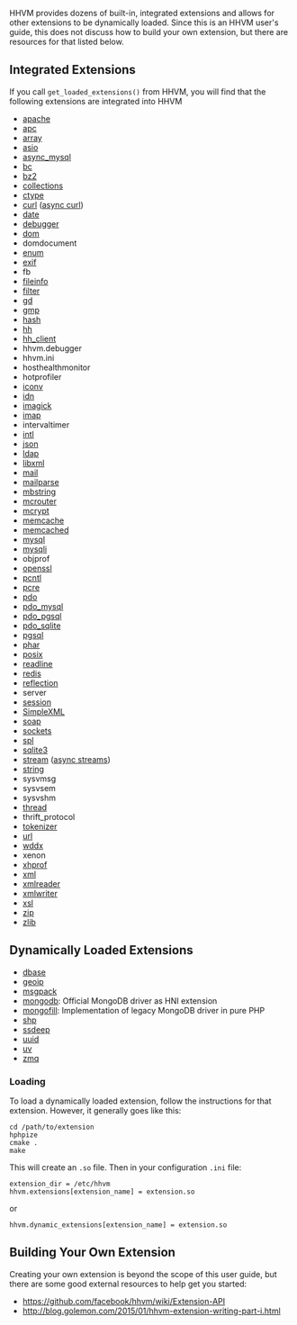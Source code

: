 HHVM provides dozens of built-in, integrated extensions and allows for other extensions to be dynamically loaded. Since this is an HHVM user's guide, this does not discuss how to build your own extension, but there are resources for that listed below.

## Integrated Extensions

If you call `get_loaded_extensions()` from HHVM, you will find that the following extensions are integrated into HHVM

* [apache](http://php.net/manual/en/book.apache.php)
* [apc](http://php.net/manual/en/book.apc.php)
* [array](http://php.net/manual/en/book.array.php)
* [asio](/hack/async/utility-functions)
* [async_mysql](/hack/async/extensions#mysql)
* [bc](http://php.net/manual/en/book.bc.php)
* [bz2](http://php.net/manual/en/book.bzip2.php)
* [collections](/hack/collections/classes)
* [ctype](http://php.net/manual/en/book.ctype.php)
* [curl](http://php.net/manual/en/book.curl.php) ([async curl](/hack/async/extensions#curl))
* [date](http://php.net/manual/en/book.date.php)
* [debugger](http://php.net/manual/en/book.debugger.php)
* [dom](http://php.net/manual/en/book.dom.php)
* domdocument
* [enum](/hack/enums/functions)
* [exif](http://php.net/manual/en/book.exif.php)
* fb
* [fileinfo](http://php.net/manual/en/book.fileinfo.php)
* [filter](http://php.net/manual/en/book.filter.php)
* [gd](http://php.net/manual/en/book.gd.php)
* [gmp](http://php.net/manual/en/book.gmp.php)
* [hash](http://php.net/manual/en/book.hash.php)
* [hh](/hack/typechecker/running#hh_client)
* [hh_client](/hack/typechecker/running#hh_client)
* hhvm.debugger
* hhvm.ini
* hosthealthmonitor
* hotprofiler
* [iconv](http://php.net/manual/en/book.iconv.php)
* [idn](http://php.net/manual/en/ref.intl.idn.php)
* [imagick](http://php.net/manual/en/book.imagick.php)
* [imap](http://php.net/manual/en/book.imap.php)
* intervaltimer
* [intl](http://php.net/manual/en/book.intl.php)
* [json](http://php.net/manual/en/book.json.php)
* [ldap](http://php.net/manual/en/book.ldap.php)
* [libxml](http://php.net/manual/en/book.libxml.php)
* [mail](http://php.net/manual/en/book.mail.php)
* [mailparse](http://php.net/manual/en/book.mailparse.php)
* [mbstring](http://php.net/manual/en/book.mbstring.php)
* [mcrouter](/hack/async/extensions#mcrouter)
* [mcrypt](http://php.net/manual/en/book.mcrypt.php)
* [memcache](http://php.net/manual/en/book.memcache.php)
* [memcached](http://php.net/manual/en/book.memcached.php)
* [mysql](http://php.net/manual/en/book.mysql.php)
* [mysqli](http://php.net/manual/en/book.mysqli.php)
* objprof
* [openssl](http://php.net/manual/en/book.openssl.php)
* [pcntl](http://php.net/manual/en/book.pcntl.php)
* [pcre](http://php.net/manual/en/book.pcre.php)
* [pdo](http://php.net/manual/en/book.pdo.php)
* [pdo_mysql](http://php.net/manual/en/ref.pdo-mysql.php)
* [pdo_pgsql](http://php.net/manual/en/ref.pdo-pgsql.php)
* [pdo_sqlite](http://php.net/manual/en/ref.pdo-sqlite.php)
* [pgsql](http://php.net/manual/en/book.pgsql.php)
* [phar](http://php.net/manual/en/book.phar.php)
* [posix](http://php.net/manual/en/book.posix.php)
* [readline](http://php.net/manual/en/book.readline.php)
* [redis](https://pecl.php.net/package/redis)
* [reflection](http://php.net/manual/en/book.reflection.php)
* server
* [session](http://php.net/manual/en/book.session.php)
* [SimpleXML](http://php.net/manual/en/book.simplexml.php)
* [soap](http://php.net/manual/en/book.soap.php)
* [sockets](http://php.net/manual/en/book.sockets.php)
* [spl](http://php.net/manual/en/book.spl.php)
* [sqlite3](http://php.net/manual/en/book.sqlite.php)
* [stream](http://php.net/manual/en/book.stream.php) ([async streams](/hack/async/extensions#streams))
* [string](http://php.net/manual/en/book.string.php)
* sysvmsg
* sysvsem
* sysvshm
* [thread](http://php.net/manual/en/class.thread.php)
* thrift_protocol
* [tokenizer](http://php.net/manual/en/book.tokenizer.php)
* [url](http://php.net/manual/en/book.url.php)
* [wddx](http://php.net/manual/en/book.wddx.php)
* xenon
* [xhprof](http://xhprof.io/)
* [xml](http://php.net/manual/en/book.xml.php)
* [xmlreader](http://php.net/manual/en/book.xmlreader.php)
* [xmlwriter](http://php.net/manual/en/book.xmlwriter.php)
* [xsl](http://php.net/manual/en/book.xsl.php)
* [zip](http://php.net/manual/en/book.zip.php)
* [zlib](http://php.net/manual/en/book.zlib.php)

## Dynamically Loaded Extensions

* [dbase](https://github.com/skyfms/hhvm-ext_dbase)
* [geoip](https://github.com/vipsoft/hhvm-ext-geoip)
* [msgpack](https://github.com/reeze/msgpack-hhvm)
* [mongodb](http://github.com/mongodb/mongo-hhvm-driver): Official MongoDB driver as HNI extension
* [mongofill](https://github.com/mongofill/mongofill-hhvm): Implementation of legacy MongoDB driver in pure PHP
* [shp](https://github.com/skyfms/hhvm-ext_shape)
* [ssdeep](https://github.com/treffynnon/hhvm-ssdeep)
* [uuid](https://github.com/vipsoft/hhvm-ext-uuid)
* [uv](https://github.com/chobie/hhvm-uv)
* [zmq](https://github.com/Orvid/php-zmq)

### Loading

To load a dynamically loaded extension, follow the instructions for that extension. However, it generally goes like this:

```
cd /path/to/extension
hphpize
cmake .
make
```

This will create an `.so` file. Then in your configuration `.ini` file:

```
extension_dir = /etc/hhvm
hhvm.extensions[extension_name] = extension.so
```

or 

```
hhvm.dynamic_extensions[extension_name] = extension.so
```

## Building Your Own Extension

Creating your own extension is beyond the scope of this user guide, but there are some good external resources to help get you started:

* https://github.com/facebook/hhvm/wiki/Extension-API
* http://blog.golemon.com/2015/01/hhvm-extension-writing-part-i.html
